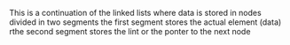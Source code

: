 This is a continuation of the linked lists
where data is stored in nodes divided in two segments 
the first segment stores the actual element (data)
rthe second segment stores the lint or the ponter to the next node
